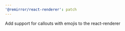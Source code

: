 ```yaml
---
'@remirror/react-renderer': patch
---
```


Add support for callouts with emojis to the react-renderer
